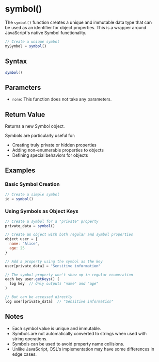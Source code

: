 # symbol()

The `symbol()` function creates a unique and immutable data type that can be used as an identifier for object properties. This is a wrapper around JavaScript's native Symbol functionality.

```javascript
// Create a unique symbol
mySymbol = symbol()
```

## Syntax

```javascript
symbol()
```

## Parameters

- `none`: This function does not take any parameters.

## Return Value

Returns a new Symbol object.

Symbols are particularly useful for:

- Creating truly private or hidden properties
- Adding non-enumerable properties to objects
- Defining special behaviors for objects

## Examples

### Basic Symbol Creation

```javascript
// Create a simple symbol
id = symbol()
```

### Using Symbols as Object Keys

```javascript
// Create a symbol for a "private" property
private_data = symbol()

// Create an object with both regular and symbol properties
object user = {
  name: "Alice",
  age: 25
}

// Add a property using the symbol as the key
user[private_data] = "Sensitive information"

// The symbol property won't show up in regular enumeration
each key user.getKeys() (
  log key  // Only outputs "name" and "age"
)

// But can be accessed directly
log user[private_data]  // "Sensitive information"
```

## Notes

- Each symbol value is unique and immutable.
- Symbols are not automatically converted to strings when used with string operations.
- Symbols can be used to avoid property name collisions.
- Unlike JavaScript, OSL's implementation may have some differences in edge cases.
